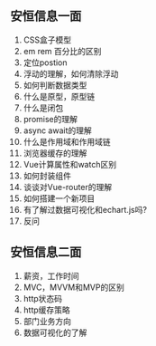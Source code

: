 ## 安恒信息一面

1. CSS盒子模型
2. em rem 百分比的区别
3. 定位postion
4. 浮动的理解，如何清除浮动
5. 如何判断数据类型
6. 什么是原型，原型链
7. 什么是闭包
8. promise的理解
9. async await的理解
10. 什么是作用域和作用域链
11. 浏览器缓存的理解
12. Vue计算属性和watch区别
13. 如何封装组件
14. 谈谈对Vue-router的理解
15. 如何搭建一个新项目
16. 有了解过数据可视化和echart.js吗?
17. 反问



## 安恒信息二面

1. 薪资，工作时间
2. MVC，MVVM和MVP的区别
3. http状态码
4. http缓存策略
5. 部门业务方向
6. 数据可视化的了解



